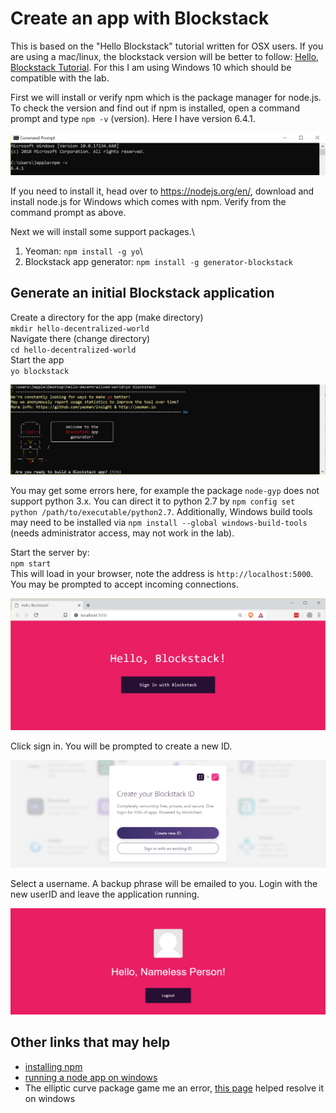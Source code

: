 # Create an app with Blockstack
This is based on the "Hello Blockstack" tutorial written for OSX users. If you are using a mac/linux, the blockstack version will be better to follow: [Hello, Blockstack Tutorial](https://docs.blockstack.org/browser/hello-blockstack.html). For this I am using Windows 10 which should be compatible with the lab.

First we will install or verify npm which is the package manager for node.js. To check the version and find out if npm is installed, open a command prompt and type `npm -v` (version). Here I have version 6.4.1.

![windows commmand prompt](/images/blockstack/npm-v.PNG)

If you need to install it, head over to https://nodejs.org/en/, download and install node.js for Windows which comes with npm. Verify from the command prompt as above.

Next we will install some support packages.\
1. Yeoman: `npm install -g yo`\
2. Blockstack app generator: `npm install -g generator-blockstack`

## Generate an initial Blockstack application
Create a directory for the app (make directory)\
`mkdir hello-decentralized-world`\
Navigate there (change directory)\
`cd hello-decentralized-world`\
Start the app\
`yo blockstack`

![blockstack generator](/images/blockstack/yoblockstack.PNG)

You may get some errors here, for example the package `node-gyp` does not support python 3.x. You can direct it to python 2.7 by `npm config set python /path/to/executable/python2.7`. Additionally, Windows build tools may need to be installed via `npm install --global windows-build-tools` (needs administrator access, may not work in the lab).

Start the server by:\
`npm start`\
This will load in your browser, note the address is `http://localhost:5000`. You may be prompted to accept incoming connections.

![hello blockstack!](/images/blockstack/helloBlockstack.PNG)

Click sign in. You will be prompted to create a new ID. 

![createID](/images/blockstack/newID.PNG)

Select a username. A backup phrase will be emailed to you. Login with the new userID and leave the application running.

![nameless Person](/images/blockstack/nameless.PNG)




## Other links that may help
- [installing npm](https://www.npmjs.com/get-npm)
- [running a node app on windows](http://blog.gvm-it.eu/post/20404719601/getting-started-with-nodejs-on-windows)
- The elliptic curve package game me an error, [this page](https://github.com/cryptocoinjs/secp256k1-node#installation) helped resolve it on windows
